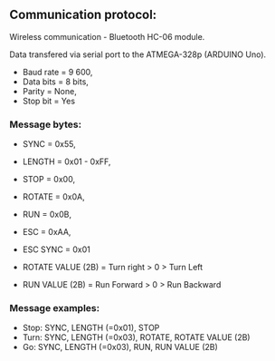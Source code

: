 ## Communication protocol:

Wireless communication - Bluetooth HC-06 module.

Data transfered via serial port to the ATMEGA-328p (ARDUINO Uno).

- Baud rate = 9 600,
- Data bits = 8 bits,
- Parity = None,
- Stop bit = Yes

### Message bytes:

- SYNC     = 0x55,
- LENGTH   = 0x01 - 0xFF,
- STOP     = 0x00,
- ROTATE   = 0x0A,
- RUN      = 0x0B,
- ESC      = 0xAA,
- ESC SYNC = 0x01

- ROTATE VALUE (2B) = Turn right  > 0 > Turn Left
- RUN VALUE (2B)    = Run Forward > 0 > Run Backward

### Message examples:

- Stop: SYNC, LENGTH (=0x01), STOP
- Turn: SYNC, LENGTH (=0x03), ROTATE, ROTATE VALUE (2B)
- Go:   SYNC, LENGTH (=0x03), RUN, RUN VALUE (2B)
